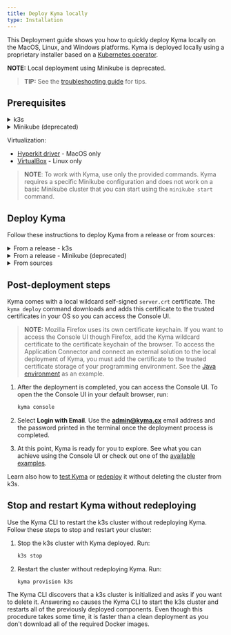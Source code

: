 ```yaml
---
title: Deploy Kyma locally
type: Installation
---
```


This Deployment guide shows you how to quickly deploy Kyma locally on the MacOS, Linux, and Windows platforms. Kyma is deployed locally using a proprietary installer based on a [Kubernetes operator](https://coreos.com/operators/).

**NOTE:** Local deployment using Minikube is deprecated.

>**TIP:** See the [troubleshooting guide](#troubleshooting-overview) for tips.

## Prerequisites

<div tabs name="prerequisites" group="deploy-kyma-locally">
  <details>
  <summary label="k3s">
  k3s
  </summary>

- [Kyma CLI](https://github.com/kyma-project/cli)
- [Docker](https://www.docker.com/get-started)
- [k3d](https://k3d.io/#installation) 4.x.x

</details>
  <details>
  <summary label="minikube-deprecated">
  Minikube (deprecated)
  </summary>

- [Kyma CLI](https://github.com/kyma-project/cli)
- [Docker](https://www.docker.com/get-started)
- [Minikube](https://github.com/kubernetes/minikube) 1.12.2

</details>

Virtualization:

- [Hyperkit driver](https://minikube.sigs.k8s.io/docs/reference/drivers/hyperkit/) - MacOS only
- [VirtualBox](https://www.virtualbox.org/) - Linux only

> **NOTE**: To work with Kyma, use only the provided commands. Kyma requires a specific Minikube configuration and does not work on a basic Minikube cluster that you can start using the `minikube start` command.

## Deploy Kyma

Follow these instructions to deploy Kyma from a release or from sources:

<div tabs name="deploy-kyma" group="deploy-kyma-locally">
  <details>
  <summary label="from-a-release-k3s">
  From a release - k3s
  </summary>

  1. Provision a Kubernetes cluster on k3s. Run:

     ```bash
     kyma provision k3s
     ```

  2. Deploy the latest Kyma release on k3s:
     ```bash
     kyma deploy --profile evaluation
     ```

     >**NOTE:** If you want to deploy a specific release version, go to the [GitHub releases page](https://github.com/kyma-project/kyma/releases) to find out more about available releases. Use the release version as a parameter when calling `kyma deploy --source {KYMA_RELEASE}`.

  </details>
  <details>
  <summary label="from-a-release-minikube">
  From a release - Minikube (deprecated)
  </summary>

  1. Provision a Kubernetes cluster on Minikube. Run:

     ```bash
     kyma provision minikube
     ```

  2. Deploy the latest Kyma release on Minikube:
     ```bash
     kyma deploy
     ```

     >**NOTE:** If you want to deploy a specific release version, go to the [GitHub releases page](https://github.com/kyma-project/kyma/releases) to find out more about available releases. Use the release version as a parameter when calling `kyma deploy --source {KYMA_RELEASE}`.

  </details>
  <details>
  <summary label="from-sources">
  From sources
  </summary>

  1. Open a terminal window and navigate to a space in which you want to store local Kyma sources.

  2. Clone the `Kyma` repository using HTTPS. Run:

     ```bash
     git clone https://github.com/kyma-project/kyma.git
     ```

  3. Provision a Kubernetes cluster on k3s. Run:

     ```bash
     kyma provision k3s
     ```

  4. Deploy Kyma from sources. Run:

     ```bash
     kyma deploy --source local --profile evaluation
     ```
     >**NOTE:** By default, the deployment uses sources located under your [GOPATH](https://github.com/golang/go/wiki/GOPATH). If you want to use a specific source folder, use it as a parameter when calling `kyma deploy --source local --src-path {YOUR_KYMA_SOURCE_PATH}`.

   </details>
</div>

## Post-deployment steps

Kyma comes with a local wildcard self-signed `server.crt` certificate. The `kyma deploy` command downloads and adds this certificate to the trusted certificates in your OS so you can access the Console UI.

>**NOTE:** Mozilla Firefox uses its own certificate keychain. If you want to access the Console UI though Firefox, add the Kyma wildcard certificate to the certificate keychain of the browser. To access the Application Connector and connect an external solution to the local deployment of Kyma, you must add the certificate to the trusted certificate storage of your programming environment. See the [Java environment](/components/application-connector#details-access-the-application-connector-on-a-local-kyma-deployment) as an example.

1. After the deployment is completed, you can access the Console UI. To open the the Console UI in your default browser, run:

   ```bash
   kyma console
   ```

2. Select **Login with Email**. Use the **admin@kyma.cx** email address and the password printed in the terminal once the deployment process is completed.

3. At this point, Kyma is ready for you to explore. See what you can achieve using the Console UI or check out one of the [available examples](https://github.com/kyma-project/examples).

Learn also how to [test Kyma](#details-testing-kyma) or [redeploy](#installation-reinstall-kyma) it without deleting the cluster from k3s.

## Stop and restart Kyma without redeploying

Use the Kyma CLI to restart the k3s cluster without redeploying Kyma. Follow these steps to stop and restart your cluster:

1. Stop the k3s cluster with Kyma deployed. Run:

   ```bash
   k3s stop
   ```

2. Restart the cluster without redeploying Kyma. Run:

   ```bash
   kyma provision k3s
   ```

The Kyma CLI discovers that a k3s cluster is initialized and asks if you want to delete it. Answering `no` causes the Kyma CLI to start the k3s cluster and restarts all of the previously deployed components. Even though this procedure takes some time, it is faster than a clean deployment as you don't download all of the required Docker images.
